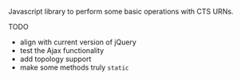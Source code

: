 Javascript library to perform some basic operations with CTS URNs.

TODO

* align with current version of jQuery
* test the Ajax functionality
* add topology support
* make some methods truly `static`